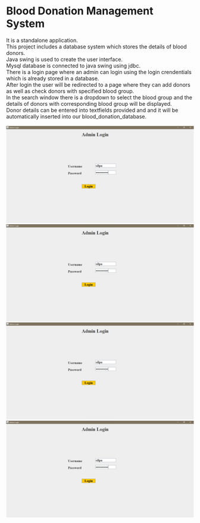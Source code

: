 # Blood Donation Management System
It is a standalone application.<br/>
 This project includes a database system which stores the details of blood donors.<br/>
 Java swing is used to create the user interface.<br/>
 Mysql database is connected to java swing using jdbc.<br/>
 There is a login page where an admin can login using the login crendentials which is already stored in a database.<br/>
 After login the user will be redirected to a page where they can add donors as well as check donors with specified blood group.<br/>
 In the search window there is a dropdown to select the blood group and the details of donors with corresponding blood group will be displayed.<br/>
 Donor details can be entered into textfields provided and and it will be automatically inserted into our blood_donation_database.<br/>
 <br/>
![p1](p1.png)<br/>
![p2](p1.png)<br/>
![p3](p1.png)<br/>
![p4](p1.png)<br/>
